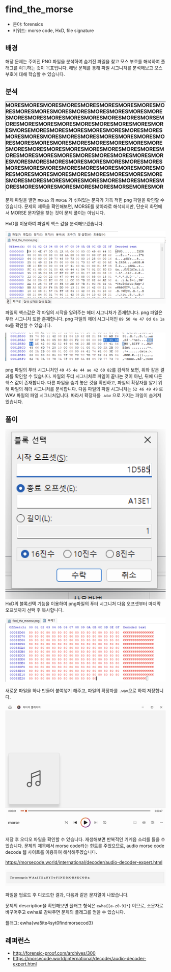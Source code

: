 # find_the_morse

- 분야: forensics
- 키워드: morse code, HxD, file signature

## 배경

해당 문제는 주어진 PNG 파일을 분석하여 숨겨진 파일을 찾고 모스 부호를 해석하여 플래그를 획득하는 것이 목표입니다. 해당 문제를 통해 파일 시그니처를 분석해보고 모스 부호에 대해 학습할 수 있습니다.

## 분석

![0.png](images/0.png)

문제 파일을 열면 `MORES` 와 `MORSE` 가 섞여있는 문자가 가득 적힌 png 파일을 확인할 수 있습니다. 문제의 제목을 확인해보면, MORSE를 찾아라로 해석되지만, 단순히 화면에서 MORSE 문자열을 찾는 것이 문제 풀이는 아닙니다. 

HxD를 이용하여 파일의 헥스 값을 분석해보겠습니다.

![1.png](images/1.png)

파일의 헥스값은 각 파일의 시작을 알려주는 헤더 시그니처가 존재합니다. png 파일은 푸터 시그니처 또한 존재합니다. png 파일의 헤더 시그니처인 `89 50 4e 47 0d 0a 1a 0a`를 확인할 수 있습니다. 

![2.png](images/2.png)

png 파일의 푸터 시그니처인 `49 45 4e 44 ae 42 60 82`를 검색해 보면, 위와 같은 결과를 확인할 수 있습니다. 파일의 푸터 시그니처로 파일이 끝나는 것이 아닌, 뒤에 다른 헥스 값이 존재합니다. 다른 파일을 숨겨 놓은 것을 확인하고, 파일의 확장자를 알기 위해 파일의 헤더 시그니처를 분석합니다. 다음 파일의 파일 시그니처는 `52 46 49 49` 로 WAV 파일의 파일 시그니처입니다. 따라서 확장자를 `.wav` 으로 가지는 파일이 숨겨져 있습니다.

## 풀이

![3.png](images/3.png)
HxD의 블록선택 기능을 이용하여 png파일의 푸터 시그니처 다음 오프셋부터 마지막 오프셋까지 선택 후 복사합니다.

![4.png](images/4.png)

새로운 파일을 하나 만들어 붙여넣기 해주고, 파일의 확장자를 `.wav`으로 하여 저장합니다.

![5.png](images/5.png)

저장 후 오디오 파일을 확인할 수 있습니다. 재생해보면 반복적인 기계음 소리를 들을 수 있습니다. 문제의 제목에서 morse code라는 힌트를 주었으므로, audio morse code decode 웹 사이트를 이용하여 해석해주겠습니다. 

https://morsecode.world/international/decoder/audio-decoder-expert.html

![6.png](images/6.png)

파일을 업로드 후 디코드한 결과, 다음과 같은 문자열이 나왔습니다. 

문제의 description을 확인해보면 플래그 형식은 `ewha{[a-z0-9]*}` 이므로, 소문자로 바꾸어주고 ewha로 감싸주면 문제의 플레그를 얻을 수 있습니다.

플래그: ewha{wa5ite4syt0findmorsecod3}

## 레퍼런스

- http://forensic-proof.com/archives/300
- https://morsecode.world/international/decoder/audio-decoder-expert.html